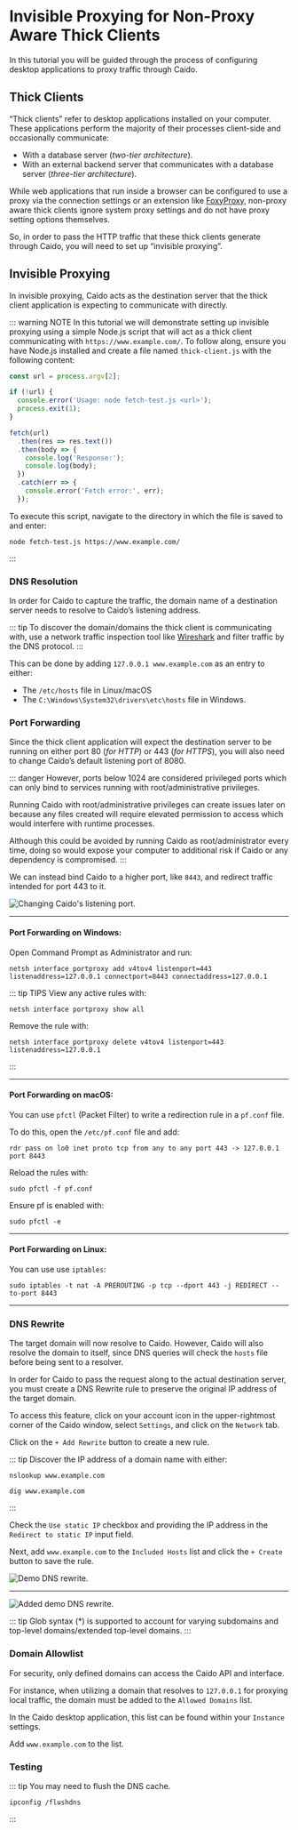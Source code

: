 # Invisible Proxying for Non-Proxy Aware Thick Clients

In this tutorial you will be guided through the process of configuring desktop applications to proxy traffic through Caido.

## Thick Clients

“Thick clients” refer to desktop applications installed on your computer. These applications perform the majority of their processes client-side and occasionally communicate:

- With a database server (_two-tier architecture_).
- With an external backend server that communicates with a database server (_three-tier architecture_).

While web applications that run inside a browser can be configured to use a proxy via the connection settings or an extension like [FoxyProxy](https://getfoxyproxy.org/), non-proxy aware thick clients ignore system proxy settings and do not have proxy setting options themselves.

So, in order to pass the HTTP traffic that these thick clients generate through Caido, you will need to set up “invisible proxying”.

## Invisible Proxying

In invisible proxying, Caido acts as the destination server that the thick client application is expecting to communicate with directly.

::: warning NOTE
In this tutorial we will demonstrate setting up invisible proxying using a simple Node.js script that will act as a thick client communicating with `https://www.example.com/`. To follow along, ensure you have Node.js installed and create a file named `thick-client.js` with the following content:

``` js
const url = process.argv[2];

if (!url) {
  console.error('Usage: node fetch-test.js <url>');
  process.exit(1);
}

fetch(url)
  .then(res => res.text())
  .then(body => {
    console.log('Response:');
    console.log(body);
  })
  .catch(err => {
    console.error('Fetch error:', err);
  });
```

To execute this script, navigate to the directory in which the file is saved to and enter:

```
node fetch-test.js https://www.example.com/
```

:::

### DNS Resolution

In order for Caido to capture the traffic, the domain name of a destination server needs to resolve to Caido’s listening address.

::: tip
To discover the domain/domains the thick client is communicating with, use a network traffic inspection tool like [Wireshark](https://www.wireshark.org/) and filter traffic by the DNS protocol.
:::

This can be done by adding `127.0.0.1 www.example.com` as an entry to either:

- The `/etc/hosts` file in Linux/macOS
- The `C:\Windows\System32\drivers\etc\hosts` file in Windows.

### Port Forwarding

Since the thick client application will expect the destination server to be running on either port 80 (_for HTTP_) or 443 (_for HTTPS_), you will also need to change Caido’s default listening port of 8080.

::: danger
However, ports below 1024 are considered privileged ports which can only bind to services running with root/administrative privileges.

Running Caido with root/administrative privileges can create issues later on because any files created will require elevated permission to access which would interfere with runtime processes.

Although this could be avoided by running Caido as root/administrator every time, doing so would expose your computer to additional risk if Caido or any dependency is compromised.
:::

We can instead bind Caido to a higher port, like `8443`, and redirect traffic intended for port 443 to it.

<img alt="Changing Caido's listening port." src="/_images/port_forwarding_invisible_proxy.png" center/>

---

#### Port Forwarding on Windows:

Open Command Prompt as Administrator and run:

```
netsh interface portproxy add v4tov4 listenport=443 listenaddress=127.0.0.1 connectport=8443 connectaddress=127.0.0.1
```

::: tip TIPS
View any active rules with:

```
netsh interface portproxy show all
```

Remove the rule with:

```
netsh interface portproxy delete v4tov4 listenport=443 listenaddress=127.0.0.1
```

:::

---

#### Port Forwarding on macOS:

You can use `pfctl` (Packet Filter) to write a redirection rule in a `pf.conf` file.

To do this, open the `/etc/pf.conf` file and add:

```
rdr pass on lo0 inet proto tcp from any to any port 443 -> 127.0.0.1 port 8443
```

Reload the rules with:

```
sudo pfctl -f pf.conf
```

Ensure pf is enabled with:

```
sudo pfctl -e
```

---

#### Port Forwarding on Linux:

You can use use `iptables`:

```
sudo iptables -t nat -A PREROUTING -p tcp --dport 443 -j REDIRECT --to-port 8443
```

---

### DNS Rewrite

The target domain will now resolve to Caido. However, Caido will also resolve the domain to itself, since DNS queries will check the `hosts` file before being sent to a resolver.

In order for Caido to pass the request along to the actual destination server, you must create a DNS Rewrite rule to preserve the original IP address of the target domain.

To access this feature, click on your account icon in the upper-rightmost corner of the Caido window, select `Settings`, and click on the `Network` tab.

Click on the `+ Add Rewrite` button to create a new rule.

::: tip
Discover the IP address of a domain name with either:

```
nslookup www.example.com

dig www.example.com
```

:::

Check the `Use static IP` checkbox and providing the IP address in the `Redirect to static IP` input field.

Next, add `www.example.com` to the `Included Hosts` list and click the `+ Create` button to save the rule.

<img alt="Demo DNS rewrite." src="/_images/invisible_proxy_dns_rewrite.png" center/>

---

<img alt="Added demo DNS rewrite." src="/_images/listed_dns_rewrite.png" center/>

::: tip
Glob syntax (*) is supported to account for varying subdomains and top-level domains/extended top-level domains.
:::

### Domain Allowlist

For security, only defined domains can access the Caido API and interface.

For instance, when utilizing a domain that resolves to `127.0.0.1` for proxying local traffic, the domain must be added to the `Allowed Domains` list.

In the Caido desktop application, this list can be found within your `Instance` settings.

Add `www.example.com` to the list.

### Testing

::: tip
You may need to flush the DNS cache.

```
ipconfig /flushdns
```

:::
